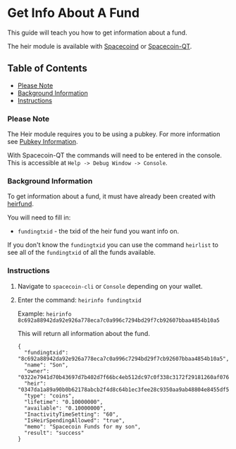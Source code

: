 # Get Info About A Fund

This guide will teach you how to get information about a fund.

The heir module is available with [Spacecoind](https://github.com/spaceworksco/spacecoin) or [Spacecoin-QT](https://spaceworks.co/spacecoin/wallets#spacecoin-qt).

## Table of Contents

- [Please Note](#Please-Note)
- [Background Information](#Background-Information)
- [Instructions](#Instructions)

### Please Note

The Heir module requires you to be using a pubkey. For more information see [Pubkey Information](Pubkey-Information.md).

With Spacecoin-QT the commands will need to be entered in the console. This is accessible at `Help -> Debug Window -> Console`.

### Background Information

To get information about a fund, it must have already been created with [heirfund](Create-A-Fund.md).

You will need to fill in:

  - `fundingtxid` - the txid of the heir fund you want info on.

If you don't know the `fundingtxid` you can use the command `heirlist` to see all of the `fundingtxid` of all the funds available.

### Instructions

1. Navigate to `spacecoin-cli` or `Console` depending on your wallet.

2. Enter the command: `heirinfo fundingtxid`

    Example: `heirinfo 8c692a88942da92e926a778eca7c0a996c7294bd29f7cb92607bbaa4854b10a5`

    This will return all information about the fund.

    ```
    {
      "fundingtxid": "8c692a88942da92e926a778eca7c0a996c7294bd29f7cb92607bbaa4854b10a5",
      "name": "Son",
      "owner": "0322e7941d70b43697d7b402d7f66bc4eb512dc97c0f338c3172f29181260af076",
      "heir": "0347da1a89a90b0b62178abcb2f4d8c64b1ec3fee28c9350aa9ab48804e8455df5",
      "type": "coins",
      "lifetime": "0.10000000",
      "available": "0.10000000",
      "InactivityTimeSetting": "60",
      "IsHeirSpendingAllowed": "true",
      "memo": "Spacecoin Funds for my son",
      "result": "success"
    }
    ```
